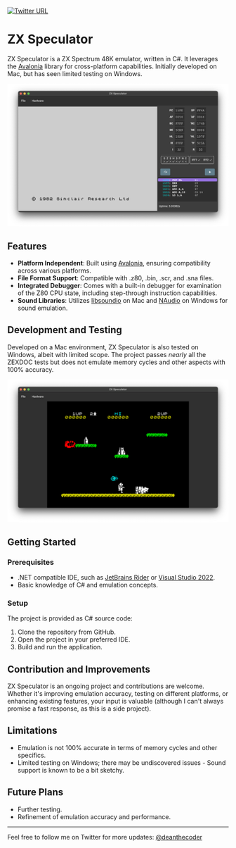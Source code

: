 [![Twitter URL](https://img.shields.io/twitter/url/https/twitter.com/deanthecoder.svg?style=social&label=Follow%20%40deanthecoder)](https://twitter.com/deanthecoder)
# ZX Speculator
ZX Speculator is a ZX Spectrum 48K emulator, written in C#. It leverages the [Avalonia](https://avaloniaui.net/) library for cross-platform capabilities. Initially developed on Mac, but has seen limited testing on Windows.

![Main UI](img/MainUI.png?raw=true "Main UI")

## Features
- **Platform Independent**: Built using [Avalonia](https://avaloniaui.net/), ensuring compatibility across various platforms.
- **File Format Support**: Compatible with .z80, .bin, .scr, and .sna files.
- **Integrated Debugger**: Comes with a built-in debugger for examination of the Z80 CPU state, including step-through instruction capabilities.
- **Sound Libraries**: Utilizes [libsoundio](http://libsound.io/) on Mac and [NAudio](https://github.com/naudio/NAudio) on Windows for sound emulation.

## Development and Testing
Developed on a Mac environment, ZX Speculator is also tested on Windows, albeit with limited scope. The project passes _nearly_ all the ZEXDOC tests but does not emulate memory cycles and other aspects with 100% accuracy.

![Jetpac published by Ultimate Play the Game](img/Jetpac.png?raw=true "Jetpac")

## Getting Started
### Prerequisites
- .NET compatible IDE, such as [JetBrains Rider](https://www.jetbrains.com/rider/) or [Visual Studio 2022](https://visualstudio.microsoft.com/vs/).
- Basic knowledge of C# and emulation concepts.

### Setup
The project is provided as C# source code:
1. Clone the repository from GitHub.
2. Open the project in your preferred IDE.
3. Build and run the application.

## Contribution and Improvements
ZX Speculator is an ongoing project and contributions are welcome. Whether it's improving emulation accuracy, testing on different platforms, or enhancing existing features, your input is valuable (although I can't always promise a fast response, as this is a side project).

## Limitations
- Emulation is not 100% accurate in terms of memory cycles and other specifics.
- Limited testing on Windows; there may be undiscovered issues - Sound support is known to be a bit sketchy.

## Future Plans
- Further testing.
- Refinement of emulation accuracy and performance.

---

Feel free to follow me on Twitter for more updates: [@deanthecoder](https://twitter.com/deanthecoder)

